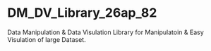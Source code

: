 # DM_DV_Library_26ap_82
Data Manipulation &amp; Data Visulation Library for Manipulatoin &amp; Easy Visulation of large Dataset.
